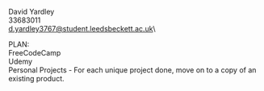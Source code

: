 David Yardley\
33683011\
d.yardley3767@student.leedsbeckett.ac.uk\

PLAN:\
FreeCodeCamp\
Udemy\
Personal Projects - For each unique project done, move on to a copy of an existing product.
